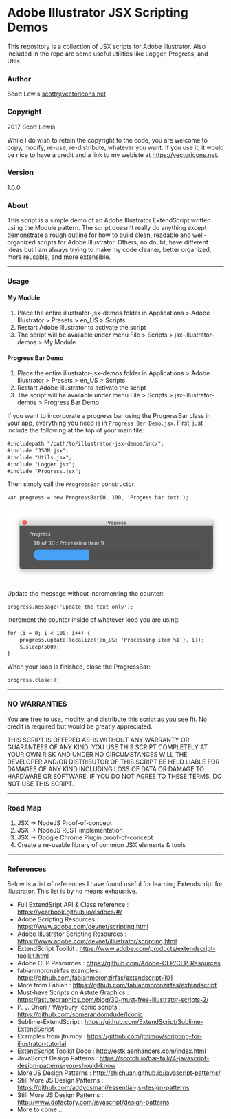# Adobe Illustrator JSX Scripting Demos

This repository is a collection of JSX scripts for Adobe Illustrator. Also included in 
the repo are some useful utilities like Logger, Progress, and Utils.

### Author
Scott Lewis <scott@vectoricons.net>

### Copyright 
2017 Scott Lewis

While I do wish to retain the copyright to the code, you are welcome to copy, modify, re-use, re-distribute, 
whatever you want. If you use it, it would be nice to have a credit and a link to my webiste at <https://vectoricons.net>.

### Version 
1.0.0

### About

This script is a simple demo of an Adobe Illustrator ExtendScript written using the Module pattern.
The script doesn't really do anything except demonstrate a rough outline for how to build clean,
readable and well-organized scripts for Adobe Illustrator. Others, no doubt, have different
ideas but I am always trying to make my code cleaner, better organized, more reusable, and
more extensible.

****

### Usage

#### My Module
1. Place the entire illustrator-jsx-demos folder in Applications > Adobe Illustrator > Presets > en_US > Scripts
2. Restart Adobe Illustrator to activate the script
3. The script will be available under menu File > Scripts > jsx-illustrator-demos > My Module

#### Progress Bar Demo
1. Place the entire illustrator-jsx-demos folder in Applications > Adobe Illustrator > Presets > en_US > Scripts
2. Restart Adobe Illustrator to activate the script
3. The script will be available under menu File > Scripts > jsx-illustrator-demos > Progress Bar Demo

If you want to incorporate a progress bar using the ProgressBar class in your app, everything you need is 
in `Progress Bar Demo.jsx`. First, just include the following at the top of your main file:

```
#includepath "/path/to/illustrator-jsx-demos/inc/";
#include "JSON.jsx";
#include "Utils.jsx";
#include "Logger.jsx";
#include "Progress.jsx";
```

Then simply call the `ProgressBar` constructor:

```
var progress = new ProgressBar(0, 100, 'Progess bar text');
```

![Progress Bar preview.](images/progress-bar.png?raw=true "Progress Bar preview.")

Update the message without incrementing the counter:

```
progress.message('Update the text only');
```

Increment the counter inside of whatever loop you are using:

```
for (i = 0; i < 100; i++) {
    progress.update(localize({en_US: 'Processing item %1'}, i));
    $.sleep(500);
}
```
   
When your loop is finished, close the ProgressBar:

```
progress.close();
```

****

### NO WARRANTIES

You are free to use, modify, and distribute this script as you see fit.
No credit is required but would be greatly appreciated.

THIS SCRIPT IS OFFERED AS-IS WITHOUT ANY WARRANTY OR GUARANTEES OF ANY KIND.
YOU USE THIS SCRIPT COMPLETELY AT YOUR OWN RISK AND UNDER NO CIRCUMSTANCES WILL
THE DEVELOPER AND/OR DISTRIBUTOR OF THIS SCRIPT BE HELD LIABLE FOR DAMAGES OF
ANY KIND INCLUDING LOSS OF DATA OR DAMAGE TO HARDWARE OR SOFTWARE. IF YOU DO
NOT AGREE TO THESE TERMS, DO NOT USE THIS SCRIPT.

****

### Road Map

1. JSX -> NodeJS Proof-of-concept
2. JSX -> NodeJS REST implementation
3. JSX -> Google Chrome Plugin proof-of-concept
4. Create a re-usable library of common JSX elements & tools

****

### References

Below is a list of references I have found useful for learning Extendscript for Illustrator. 
This list is by no means exhaustive. 

* Full ExtendSript API & Class reference : https://yearbook.github.io/esdocs/#/
* Adobe Scripting Resources : https://www.adobe.com/devnet/scripting.html
* Adobe Illustrator Scripting Resources : https://www.adobe.com/devnet/illustrator/scripting.html
* ExtendScript Toolkit : https://www.adobe.com/products/extendscript-toolkit.html
* Adobe CEP Resources : https://github.com/Adobe-CEP/CEP-Resources
* fabianmoronzirfas examples : https://github.com/fabianmoronzirfas/extendscript-101
* More from Fabian : https://github.com/fabianmoronzirfas/extendscript
* Must-have Scripts on Astute Graphics : https://astutegraphics.com/blog/30-must-free-illustrator-scripts-2/
* P. J. Onori / Waybury Iconic scripts : https://github.com/somerandomdude/Iconic
* Sublime-ExtendScript : https://github.com/ExtendScript/Sublime-ExtendScript
* Examples from jtnimoy : https://github.com/jtnimoy/scripting-for-illustrator-tutorial
* ExtendScript Toolkit Doco : http://estk.aenhancers.com/index.html
* JavaScript Design Patterns : https://scotch.io/bar-talk/4-javascript-design-patterns-you-should-know
* More JS Design Patterns : http://shichuan.github.io/javascript-patterns/
* Still More JS Design Patterns : https://github.com/addyosmani/essential-js-design-patterns
* Still More JS Design Patterns : http://www.dofactory.com/javascript/design-patterns
* More to come ...
